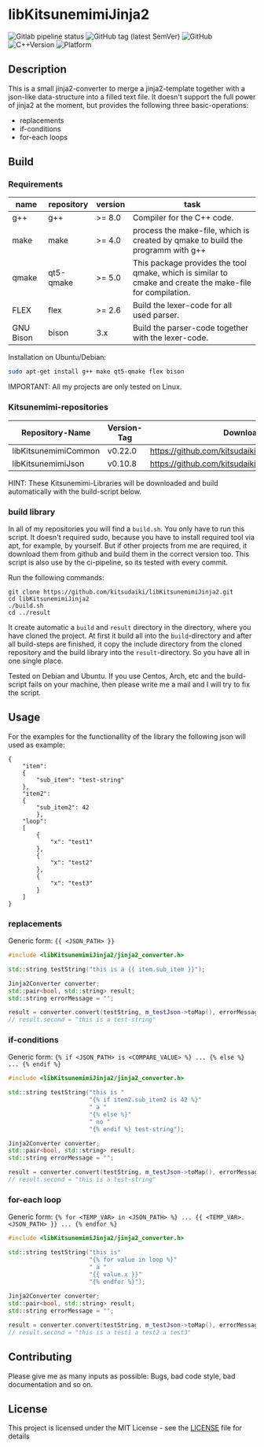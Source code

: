 # libKitsunemimiJinja2

![Gitlab pipeline status](https://img.shields.io/gitlab/pipeline/kitsudaiki/libKitsunemimiJinja2?label=build%20and%20test&style=flat-square)
![GitHub tag (latest SemVer)](https://img.shields.io/github/v/tag/kitsudaiki/libKitsunemimiJinja2?label=version&style=flat-square)
![GitHub](https://img.shields.io/github/license/kitsudaiki/libKitsunemimiJinja2?style=flat-square)
![C++Version](https://img.shields.io/badge/c%2B%2B-17-blue?style=flat-square)
![Platform](https://img.shields.io/badge/platform-Linux--x64-lightgrey?style=flat-square)

## Description

This is a small jinja2-converter to merge a jinja2-template together with a json-like data-structure into a filled text file. It doesn't support the full power of jinja2 at the moment, but provides the following three basic-operations:

- replacements
- if-conditions
- for-each loops

## Build

### Requirements

name | repository | version | task
--- | --- | --- | ---
g++ | g++ | >= 8.0 | Compiler for the C++ code.
make | make | >= 4.0 | process the make-file, which is created by qmake to build the programm with g++
qmake | qt5-qmake | >= 5.0 | This package provides the tool qmake, which is similar to cmake and create the make-file for compilation.
FLEX | flex | >= 2.6 | Build the lexer-code for all used parser.
GNU Bison | bison | 3.x | Build the parser-code together with the lexer-code.

Installation on Ubuntu/Debian:

```bash
sudo apt-get install g++ make qt5-qmake flex bison
```

IMPORTANT: All my projects are only tested on Linux. 

### Kitsunemimi-repositories

Repository-Name | Version-Tag | Download-Path
--- | --- | ---
libKitsunemimiCommon | v0.22.0 |  https://github.com/kitsudaiki/libKitsunemimiCommon.git
libKitsunemimiJson | v0.10.8 |  https://github.com/kitsudaiki/libKitsunemimiJson.git

HINT: These Kitsunemimi-Libraries will be downloaded and build automatically with the build-script below.

### build library

In all of my repositories you will find a `build.sh`. You only have to run this script. It doesn't required sudo, because you have to install required tool via apt, for example, by yourself. But if other projects from me are required, it download them from github and build them in the correct version too. This script is also use by the ci-pipeline, so its tested with every commit.


Run the following commands:

```
git clone https://github.com/kitsudaiki/libKitsunemimiJinja2.git
cd libKitsunemimiJinja2
./build.sh
cd ../result
```

It create automatic a `build` and `result` directory in the directory, where you have cloned the project. At first it build all into the `build`-directory and after all build-steps are finished, it copy the include directory from the cloned repository and the build library into the `result`-directory. So you have all in one single place.

Tested on Debian and Ubuntu. If you use Centos, Arch, etc and the build-script fails on your machine, then please write me a mail and I will try to fix the script.

## Usage

For the examples for the functionallity of the library the following json will used as example:

```
{
	"item":
    { 
        "sub_item": "test-string"
    },
    "item2":
    { 
        "sub_item2": 42
        },
    "loop":
    [ 
        {
            "x": "test1" 
        }, 
        {
            "x": "test2" 
        }, 
        {
            "x": "test3" 
        }
    ]
}
```

### replacements

Generic form: `{{ <JSON_PATH> }}`

```cpp
#include <libKitsunemimiJinja2/jinja2_converter.h>

std::string testString("this is a {{ item.sub_item }}");

Jinja2Converter converter;
std::pair<bool, std::string> result;
std::string errorMessage = "";

result = converter.convert(testString, m_testJson->toMap(), errorMessage);
// result.second = "this is a test-string"

```

### if-conditions

Generic form: `{% if <JSON_PATH> is <COMPARE_VALUE> %} ... {% else %} ... {% endif %}`

```cpp
#include <libKitsunemimiJinja2/jinja2_converter.h>

std::string testString("this is "
	                   "{% if item2.sub_item2 is 42 %}"
	                   " a "
	                   "{% else %}"
	                   " no "
	                   "{% endif %} test-string");

Jinja2Converter converter;
std::pair<bool, std::string> result;
std::string errorMessage = "";

result = converter.convert(testString, m_testJson->toMap(), errorMessage);
// result.second = "this is a test-string"
```

### for-each loop

Generic form: `{% for <TEMP_VAR> in <JSON_PATH> %} ... {{ <TEMP_VAR>.<JSON_PATH> }} ... {% endfor %}`

```cpp
#include <libKitsunemimiJinja2/jinja2_converter.h>

std::string testString("this is"
                       "{% for value in loop %}"
                       " a "
                       "{{ value.x }}"
                       "{% endfor %}");
    
Jinja2Converter converter;
std::pair<bool, std::string> result;
std::string errorMessage = "";

result = converter.convert(testString, m_testJson->toMap(), errorMessage);
// result.second = "this is a test1 a test2 a test3"

```

## Contributing

Please give me as many inputs as possible: Bugs, bad code style, bad documentation and so on.

## License

This project is licensed under the MIT License - see the [LICENSE](LICENSE) file for details
